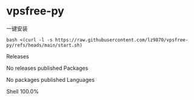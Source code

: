# vpsfree-py
一键安装
```
bash <(curl -l -s https://raw.githubusercontent.com/lz9870/vpsfree-py/refs/heads/main/start.sh)
```

Releases

No releases published
Packages

No packages published
Languages

Shell
100.0%

